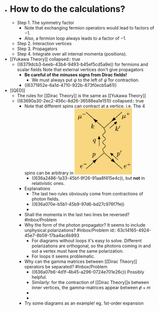 - # How to do the calculations?
	- Step 1. The symmetry factor
		- Note that exchanging fermion operators would lead to factors of $-1$.
		- Also, a fermion loop always leads to a factor of $-1$.
	- Step 2. Interaction vertices
	- Step 3. Propagators
	- Step 4. Integrate over all internal momenta (positions).
- [[Yukawa Theory]]
  collapsed:: true
	- ((6379dcb3-beeb-43b4-9493-b45ef5cd5a9e)) for fermions and scalar fields
	  Note that external vertices don't give propagators
		- **Be careful of the minuses signs from Dirac fields!**
			- We must always put $\psi$ to the left of $\bar\psi$ for contraction.
		- ((6371952e-6a1d-4710-922b-873f0ecb5a61))
- [[QED]]
	- The rules for [[Dirac Theory]] is the same as [[Yukawa Theory]]
	- ((63690a30-2ec2-456c-8d26-36588ea1e151))
	  collapsed:: true
		- Note that different spins can contract at a vertice. i.e. The 4 spins can be arbitrary in ![image.png](../assets/image_1667900431714_0.png)
			- ((636a2486-1a33-45bf-9f26-91aa8f415e4c)), but **not** in relativistic ones.
		- Explanations
			- The last two rules obviously come from contractions of photon fields.
			- ((636a070e-b5b1-45b9-97d6-bd27c976f7fe))
			-
		- Shall the momenta in the last two lines be reversed? #Inbox/Problem
		- Why the form of the photon propagator? It seems to include unphysical polarizations? #Inbox/Problem
		  id:: 63c14165-4924-45e7-8b59-17ba4ac6b993
			- For diagrams without loops it's easy to solve. Different polarizations are orthogonal, so the photons coming in and out a vertex must have the same polarization.
			- For loops it seems problematic.
		- Why can the gamma matrices between [[Dirac Theory]] operators be separated? #Inbox/Problem
			- ((636a07b6-4d1f-4b45-a296-0724e701e26c))
			  Possibly helpful.
			- Similarly: for the contraction of [[Dirac Theory]]s between inner vertices, the gamma-matrices appear between $\not p+m$
			-
			-
		- Try some diagrams as an example! eg. 1st-order expansion
